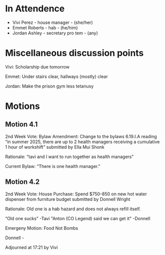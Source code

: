 # In Attendence

 - Vivi Perez - house manager - (she/her)
 - Emmet Roberts - hab - (he/him)
 - Jordan Ashley - secretary pro tem - (any)

# Miscellaneous discussion points

Vivi: Scholarship due tomorrow

Emmet: Under stairs clear, hallways (mostly) clear

Jordan: Make the prison gym less tetanusy

# Motions
## Motion 4.1

2nd Week Vote: Bylaw Amendment: Change to the bylaws 6.19.I.A reading “in summer 2025, there are up to 2 health managers receiving a cumulative 1 hour of workshift” submitted by Ella Mui Shonk 

Rationale: “tavi and I want to run together as health managers” 

Current Bylaw: “There is one health manager.” 

## Motion 4.2

2nd Week Vote: House Purchase: Spend $750-850 on new hot water dispenser from furniture budget submitted by Donnell Wright 

Rationale: Old one is a hab hazard and does not always refill itself. 

“Old one sucks" -Tavi "Anton (CO Legend) said we can get it" -Donnell

Emergeny Motion: Food Not Bombs

Donnell	- 

Adjourned at 17:21 by Vivi
